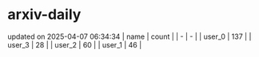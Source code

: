 # arxiv-daily
updated on 2025-04-07 06:34:34
| name | count |
| - | - |
| user_0 | 137 |
| user_3 | 28 |
| user_2 | 60 |
| user_1 | 46 |

